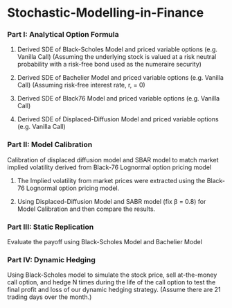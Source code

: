 # Stochastic-Modelling-in-Finance

### Part I: Analytical Option Formula

1. Derived SDE of Black-Scholes Model and priced variable options (e.g. Vanilla Call)
(Assuming the underlying stock is valued at a risk neutral probability with a risk-free bond used as the numeraire 
security)
 
2. Derived SDE of  Bachelier Model and priced variable options (e.g. Vanilla Call)
(Assuming risk-free interest rate, r, = 0) 

3. Derived SDE of  Black76 Model and priced variable options (e.g. Vanilla Call) 

4. Derived SDE of Displaced-Diffusion  Model and priced variable options (e.g. Vanilla Call) 

### Part II: Model Calibration
Calibration of displaced diffusion model and SBAR model to match market implied volatility derived from Black-76 
Lognormal option pricing model 

1. The Implied volatility from market prices were extracted using the Black-76 Lognormal option pricing model.

2. Using Displaced-Diffusion Model and SABR model (fix β = 0.8) for Model Calibration and then compare the results.

### Part III: Static Replication
Evaluate the payoff using Black-Scholes Model and Bachelier Model

### Part IV: Dynamic Hedging
Using Black-Scholes model to simulate the stock price, sell at-the-money call option, and hedge N times during the life 
of the call option to test the final profit and loss of our dynamic hedging strategy.  (Assume there are 21 trading days 
over the month.)

